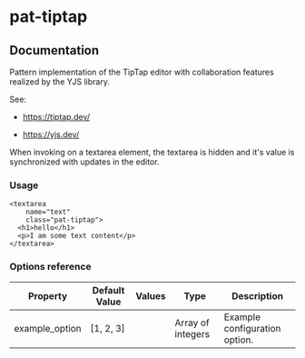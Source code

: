 # pat-tiptap

## Documentation

Pattern implementation of the TipTap editor with collaboration features realized by the YJS library.

See:

- https://tiptap.dev/

- https://yjs.dev/


When invoking on a textarea element, the textarea is hidden and it's value is synchronized with updates in the editor.


### Usage

    <textarea
        name="text"
        class="pat-tiptap">
      <h1>hello</h1>
      <p>I am some text content</p>
    </textarea>


### Options reference

Property | Default Value | Values | Type | Description
---------|---------------|--------|------|------------
example_option | [1, 2, 3] | | Array of integers | Example configuration option.

